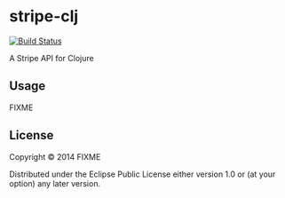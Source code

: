 # stripe-clj
[![Build Status](https://travis-ci.org/dyba/stripe-clj.svg?branch=master)](https://travis-ci.org/dyba/stripe-clj)

A Stripe API for Clojure

## Usage

FIXME

## License

Copyright © 2014 FIXME

Distributed under the Eclipse Public License either version 1.0 or (at
your option) any later version.
